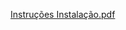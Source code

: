 [Instruções Instalação.pdf](https://github.com/leobelinato/3-projetos-testados-com-selenium-mais-frontend/files/11379556/Instrucoes.Instalacao.pdf)
